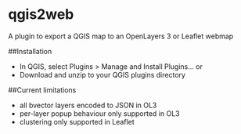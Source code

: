 # qgis2web
A plugin to export a QGIS map to an OpenLayers 3 or Leaflet webmap

##Installation
* In QGIS, select Plugins > Manage and Install Plugins...
or
* Download and unzip to your QGIS plugins directory

##Current limitations
+ all bvector layers encoded to JSON in OL3
+ per-layer popup behaviour only supported in OL3
+ clustering only supported in Leaflet